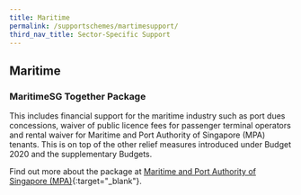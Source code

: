 ```yaml
---
title: Maritime
permalink: /supportschemes/martimesupport/
third_nav_title: Sector-Specific Support
---
```


## Maritime

### MaritimeSG Together Package

This includes financial support for the maritime industry such as port dues concessions, waiver of public licence fees for passenger terminal operators and rental waiver for Maritime and Port Authority of Singapore (MPA) tenants. This is on top of the other relief measures introduced under Budget 2020 and the supplementary Budgets.

Find out more about the package at [Maritime and Port Authority of Singapore (MPA)](https://go.gov.sg/martimesupport){:target="_blank"}.
